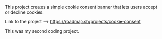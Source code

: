 This project creates a simple cookie consent banner that lets users accept or decline cookies.

Link to the project --> https://roadmap.sh/projects/cookie-consent

This was my second coding project.
